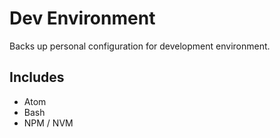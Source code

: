 Dev Environment
===============
Backs up personal configuration for development environment.

Includes
--------
* Atom
* Bash
* NPM / NVM
